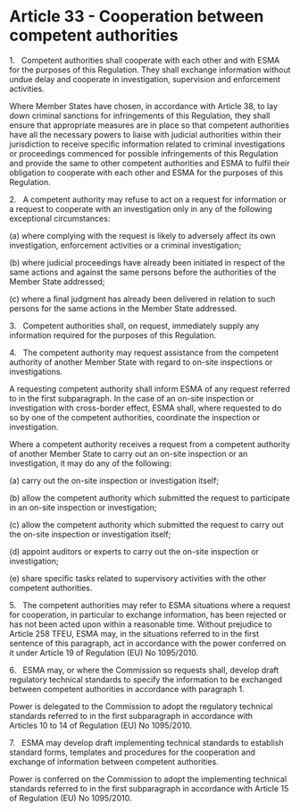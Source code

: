 # Article 33 - Cooperation between competent authorities


1.   Competent authorities shall cooperate with each other and with ESMA for the purposes of this Regulation. They shall exchange information without undue delay and cooperate in investigation, supervision and enforcement activities.

Where Member States have chosen, in accordance with Article 38, to lay down criminal sanctions for infringements of this Regulation, they shall ensure that appropriate measures are in place so that competent authorities have all the necessary powers to liaise with judicial authorities within their jurisdiction to receive specific information related to criminal investigations or proceedings commenced for possible infringements of this Regulation and provide the same to other competent authorities and ESMA to fulfil their obligation to cooperate with each other and ESMA for the purposes of this Regulation.

2.   A competent authority may refuse to act on a request for information or a request to cooperate with an investigation only in any of the following exceptional circumstances:

(a) where complying with the request is likely to adversely affect its own investigation, enforcement activities or a criminal investigation;

(b) where judicial proceedings have already been initiated in respect of the same actions and against the same persons before the authorities of the Member State addressed;

(c) where a final judgment has already been delivered in relation to such persons for the same actions in the Member State addressed.

3.   Competent authorities shall, on request, immediately supply any information required for the purposes of this Regulation.

4.   The competent authority may request assistance from the competent authority of another Member State with regard to on-site inspections or investigations.

A requesting competent authority shall inform ESMA of any request referred to in the first subparagraph. In the case of an on-site inspection or investigation with cross-border effect, ESMA shall, where requested to do so by one of the competent authorities, coordinate the inspection or investigation.

Where a competent authority receives a request from a competent authority of another Member State to carry out an on-site inspection or an investigation, it may do any of the following:

(a) carry out the on-site inspection or investigation itself;

(b) allow the competent authority which submitted the request to participate in an on-site inspection or investigation;

(c) allow the competent authority which submitted the request to carry out the on-site inspection or investigation itself;

(d) appoint auditors or experts to carry out the on-site inspection or investigation;

(e) share specific tasks related to supervisory activities with the other competent authorities.

5.   The competent authorities may refer to ESMA situations where a request for cooperation, in particular to exchange information, has been rejected or has not been acted upon within a reasonable time. Without prejudice to Article 258 TFEU, ESMA may, in the situations referred to in the first sentence of this paragraph, act in accordance with the power conferred on it under Article 19 of Regulation (EU) No 1095/2010.

6.   ESMA may, or where the Commission so requests shall, develop draft regulatory technical standards to specify the information to be exchanged between competent authorities in accordance with paragraph 1.

Power is delegated to the Commission to adopt the regulatory technical standards referred to in the first subparagraph in accordance with Articles 10 to 14 of Regulation (EU) No 1095/2010.

7.   ESMA may develop draft implementing technical standards to establish standard forms, templates and procedures for the cooperation and exchange of information between competent authorities.

Power is conferred on the Commission to adopt the implementing technical standards referred to in the first subparagraph in accordance with Article 15 of Regulation (EU) No 1095/2010.
